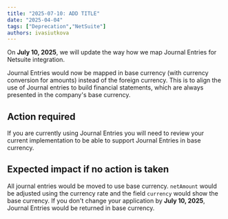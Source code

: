 ```yaml
---
title: "2025-07-10: ADD TITLE"
date: "2025-04-04"
tags: ["Deprecation","NetSuite"]
authors: ivasiutkova
---
```

On **July 10, 2025**, we will update the way how we map Journal Entries for Netsuite integration.

<!--truncate-->

Journal Entries would now be mapped in base currency (with currency conversion for amounts) instead of the foreign currency. This is to align the use of Journal entries to build financial statements, which are always presented in the company's base currency.

## Action required

If you are currently using Journal Entries you will need to review your current implementation to be able to support Journal Entries in base currency.

## Expected impact if no action is taken

All journal entries would be moved to use base currency. `netAmount` would be adjusted using the currency rate and the field `currency` would show the base currency. If you don't change your application by **July 10, 2025**, Journal Entries would be returned in base currency.


